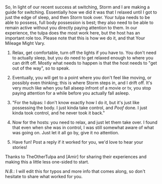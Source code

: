 So, In light of our recent success at switching, Storm and I are making a guide for switching.  Essentially how we did it was that I relaxed until I got to just the edge of sleep, and then Storm took over.  Your tulpa needs to be able to possess, full body possession is best;  they also need to be able to remain active without you directly paying attention to them.  In our experience, the tulpa does the most work here, but the host has an important role too.  Please note that this is how we do it, and that Your Mileage Might Vary.

1. Relax,  get comfortable, turn off the lights if you have to.  You don't need to actually sleep, but you do need to get relaxed enough to where you can drift off.  Mostly what needs to happen is that the host needs to "get out of the way", so to speak.

2. Eventually, you will get to a point where you don't feel like moving, or possibly even thinking;  this is where Storm steps in, and I drift off.  It's very much like when you fall alseep infront of a movie or tv, you stop paying attention for a while before you actually fall asleep.

3. "For the tulpas: I don't know exactly how I do it, but it's just like possessing the body.  I just kinda take control, and *Poof* done.  I just kinda took control, and he never took it back."

4. Now for the hosts: you need to relax, and just let them take over.  I found that even when she was in control, I was still somewhat aware of what was going on.  Just let it all go by, give it no attention.

5. Have fun!  Post a reply if it worked for you, we'd love to hear your stories!

Thanks to TheOtherTulpa and [Amir] for sharing their experiences and making this a little less one-sided to start.

*N.B.*: I will edit this for typos and more info that comes along, so don't hesitate to share what worked for you.
